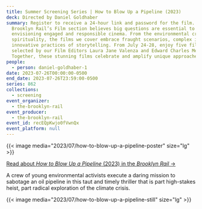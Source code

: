 ```yaml
---
title: Summer Screening Series | How to Blow Up a Pipeline (2023)
deck: Directed by Daniel Goldhaber
summary: Register to receive a 24-hour link and password for the film. The
  Brooklyn Rail’s Film section believes big questions are essential to
  envisioning engaged and responsible cinema. From the environmental crisis to
  spirituality, the films we cover embrace fraught scenarios, complex ideas, and
  innovative practices of storytelling. From July 24-28, enjoy five films
  selected by our Film Editors Laura Jane Valenza and Edward Charles Mendez.
  Together, these stunning films celebrate and amplify unique approaches.
people:
  - person: daniel-goldhaber-1
date: 2023-07-26T00:00:00-0500
end_date: 2023-07-26T23:59:00-0500
series: 862
collections:
  - screening
event_organizer:
  - the-brooklyn-rail
event_producer:
  - the-brooklyn-rail
event_id: recEQpKwjo0fVwnQx
event_platform: null
---
```

{{< image media="2023/07/how-to-blow-up-a-pipeline-poster" size="lg" >}}

[R﻿ead about *How to Blow Up a Pipeline* (2023) in the *Brooklyn Rail* →](https://brooklynrail.org/2023/05/film/How-to-Blow-Up-a-Pipeline)

A crew of young environmental activists execute a daring mission to sabotage an oil pipeline in this taut and timely thriller that is part high-stakes heist, part radical exploration of the climate crisis.

{{< image media="2023/07/how-to-blow-up-a-pipeline-still" size="lg" >}}